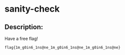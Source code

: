 
# sanity-check
## Description:
Have a free flag!

`flag{1m_g0in6_1ns@ne_1m_g0in6_1ns@ne_1m_g0in6_1ns@ne}`

